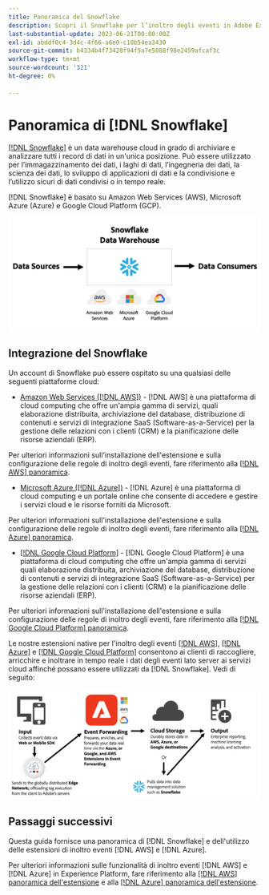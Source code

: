 ```yaml
---
title: Panoramica del Snowflake
description: Scopri il Snowflake per l’inoltro degli eventi in Adobe Experience Platform.
last-substantial-update: 2023-06-21T00:00:00Z
exl-id: abddf0c4-3d4c-4f66-a6e0-c10b54ea3430
source-git-commit: b4334b4f73428f94f5a7e5088f98e2459afcaf3c
workflow-type: tm+mt
source-wordcount: '321'
ht-degree: 0%

---
```


# Panoramica di [!DNL Snowflake]

[[!DNL Snowflake]](https://www.snowflake.com/en/) è un data warehouse cloud in grado di archiviare e analizzare tutti i record di dati in un&#39;unica posizione. Può essere utilizzato per l’immagazzinamento dei dati, i laghi di dati, l’ingegneria dei dati, la scienza dei dati, lo sviluppo di applicazioni di dati e la condivisione e l’utilizzo sicuri di dati condivisi o in tempo reale.

[!DNL Snowflake] è basato su Amazon Web Services (AWS), Microsoft Azure (Azure) e Google Cloud Platform (GCP).

![Diagramma che mostra l&#39;architettura dei dati di [!DNL Snowflake].](../../../images/extensions/server/snowflake/snowflake.png)

## Integrazione del Snowflake

Un account di Snowflake può essere ospitato su una qualsiasi delle seguenti piattaforme cloud:

- [Amazon Web Services ([!DNL AWS])](https://aws.amazon.com/) - [!DNL AWS] è una piattaforma di cloud computing che offre un&#39;ampia gamma di servizi, quali elaborazione distribuita, archiviazione del database, distribuzione di contenuti e servizi di integrazione SaaS (Software-as-a-Service) per la gestione delle relazioni con i clienti (CRM) e la pianificazione delle risorse aziendali (ERP).

Per ulteriori informazioni sull&#39;installazione dell&#39;estensione e sulla configurazione delle regole di inoltro degli eventi, fare riferimento alla [[!DNL AWS] panoramica](../aws/overview.md).

- [Microsoft Azure ([!DNL Azure])](https://azure.microsoft.com/en-us/products/event-hubs/#overview) - [!DNL Azure] è una piattaforma di cloud computing e un portale online che consente di accedere e gestire i servizi cloud e le risorse forniti da Microsoft.

Per ulteriori informazioni sull&#39;installazione dell&#39;estensione e sulla configurazione delle regole di inoltro degli eventi, fare riferimento alla [[!DNL Azure] panoramica](../azure/overview.md).

- [[!DNL Google Cloud Platform]](https://cloud.google.com/) - [!DNL Google Cloud Platform] è una piattaforma di cloud computing che offre un&#39;ampia gamma di servizi quali elaborazione distribuita, archiviazione del database, distribuzione di contenuti e servizi di integrazione SaaS (Software-as-a-Service) per la gestione delle relazioni con i clienti (CRM) e la pianificazione delle risorse aziendali (ERP).

Per ulteriori informazioni sull&#39;installazione dell&#39;estensione e sulla configurazione delle regole di inoltro degli eventi, fare riferimento alla [[!DNL Google Cloud Platform] panoramica](../google-cloud-platform/overview.md).

Le nostre estensioni native per l&#39;inoltro degli eventi [[!DNL AWS]](../aws/overview.md), [[!DNL Azure]](../azure/overview.md) e [[!DNL Google Cloud Platform]](../google-cloud-platform/overview.md) consentono ai clienti di raccogliere, arricchire e inoltrare in tempo reale i dati degli eventi lato server ai servizi cloud affinché possano essere utilizzati da [!DNL Snowflake]. Vedi di seguito:

![Il diagramma di reporting [!DNL Snowflake] che mostra il collegamento tra [!DNL AWS] e [!DNL Azure].](../../../images/extensions/server/snowflake/snowflake-workflow.png)

## Passaggi successivi

Questa guida fornisce una panoramica di [!DNL Snowflake] e dell&#39;utilizzo delle estensioni di inoltro eventi [!DNL AWS] e [!DNL Azure].

Per ulteriori informazioni sulle funzionalità di inoltro eventi [!DNL AWS] e [!DNL Azure] in Experience Platform, fare riferimento alla [[!DNL AWS] panoramica dell&#39;estensione](../aws/overview.md) e alla [[!DNL Azure] panoramica dell&#39;estensione](../azure/overview.md).

